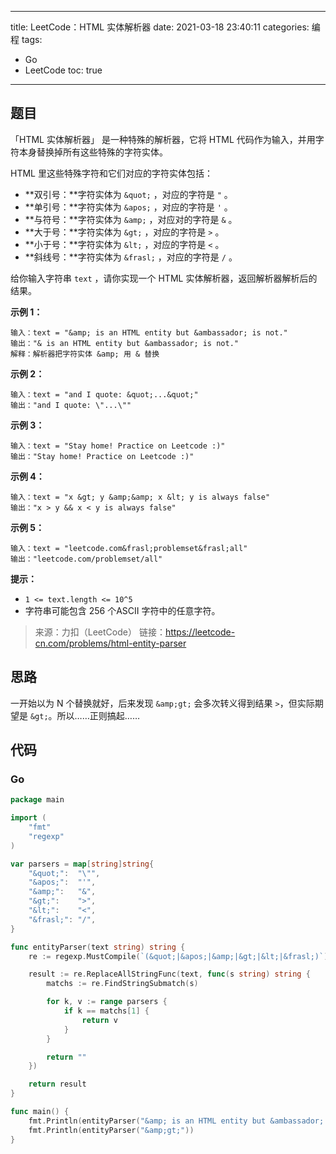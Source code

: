 ----
title: LeetCode：HTML 实体解析器
date: 2021-03-18 23:40:11
categories: 编程
tags: 
- Go
- LeetCode
toc: true
----

## 题目

「HTML 实体解析器」 是一种特殊的解析器，它将 HTML 代码作为输入，并用字符本身替换掉所有这些特殊的字符实体。

HTML 里这些特殊字符和它们对应的字符实体包括：

- **双引号：**字符实体为 `&quot;` ，对应的字符是 `"` 。
- **单引号：**字符实体为 `&apos;` ，对应的字符是 `'` 。
- **与符号：**字符实体为 `&amp;` ，对应对的字符是 `&` 。
- **大于号：**字符实体为 `&gt;` ，对应的字符是 `>` 。
- **小于号：**字符实体为 `&lt;` ，对应的字符是 `<` 。
- **斜线号：**字符实体为 `&frasl;` ，对应的字符是 `/` 。

给你输入字符串 `text` ，请你实现一个 HTML 实体解析器，返回解析器解析后的结果。

<!-- more -->

**示例 1：**

```
输入：text = "&amp; is an HTML entity but &ambassador; is not."
输出："& is an HTML entity but &ambassador; is not."
解释：解析器把字符实体 &amp; 用 & 替换
```

**示例 2：**

```
输入：text = "and I quote: &quot;...&quot;"
输出："and I quote: \"...\""
```

**示例 3：**

```
输入：text = "Stay home! Practice on Leetcode :)"
输出："Stay home! Practice on Leetcode :)"
```

**示例 4：**

```
输入：text = "x &gt; y &amp;&amp; x &lt; y is always false"
输出："x > y && x < y is always false"
```

**示例 5：**

```
输入：text = "leetcode.com&frasl;problemset&frasl;all"
输出："leetcode.com/problemset/all"
```

**提示：**

- `1 <= text.length <= 10^5`
- 字符串可能包含 256 个ASCII 字符中的任意字符。

> 来源：力扣（LeetCode）
> 链接：https://leetcode-cn.com/problems/html-entity-parser

## 思路

一开始以为 N 个替换就好，后来发现 `&amp;gt;` 会多次转义得到结果 `>`，但实际期望是 `&gt;`。所以……正则搞起……

## 代码

### Go

```go
package main

import (
	"fmt"
	"regexp"
)

var parsers = map[string]string{
	"&quot;":  "\"",
	"&apos;":  "'",
	"&amp;":   "&",
	"&gt;":    ">",
	"&lt;":    "<",
	"&frasl;": "/",
}

func entityParser(text string) string {
	re := regexp.MustCompile(`(&quot;|&apos;|&amp;|&gt;|&lt;|&frasl;)`)

	result := re.ReplaceAllStringFunc(text, func(s string) string {
		matchs := re.FindStringSubmatch(s)

		for k, v := range parsers {
			if k == matchs[1] {
				return v
			}
		}

		return ""
	})

	return result
}

func main() {
	fmt.Println(entityParser("&amp; is an HTML entity but &ambassador; is not."))
	fmt.Println(entityParser("&amp;gt;"))
}
```